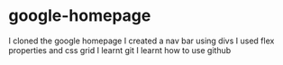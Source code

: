 # google-homepage
I cloned the google homepage
I created a nav bar using divs
I used flex properties and css grid
I learnt git
I learnt how to use github
